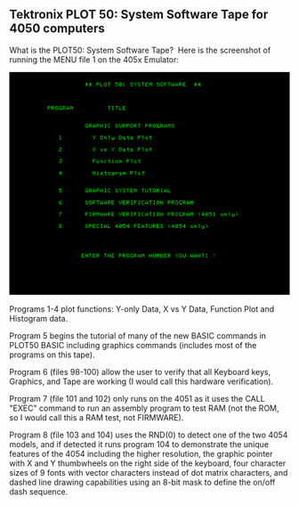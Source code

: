 Tektronix PLOT 50: System Software Tape for 4050 computers
-----
What is the PLOT50: System Software Tape?  Here is the screenshot of running the MENU file 1 on the 405x Emulator:

![PLOT 50 System Software Tape Menu](./Screenshots%20and%20Photos/PLOT50_System_Software_Tape_Menu.png)

Programs 1-4 plot functions: Y-only Data, X vs Y Data, Function Plot and Histogram data.

Program 5 begins the tutorial of many of the new BASIC commands in PLOT50 BASIC including graphics commands (includes most of the programs on this tape).

Program 6 (files 98-100) allow the user to verify that all Keyboard keys, Graphics, and Tape are working (I would call this hardware verification).

Program 7 (file 101 and 102) only runs on the 4051 as it uses the CALL "EXEC" command to run an assembly program to test RAM (not the ROM, so I would call this a RAM test, not FIRMWARE).

Program 8 (file 103 and 104) uses the RND(0) to detect one of the two 4054 models, and if detected it runs program 104 to demonstrate the unique features of the 4054 including the higher resolution, the graphic pointer with X and Y thumbwheels on the right side of the keyboard, four character sizes of 9 fonts with vector characters instead of dot matrix characters, and dashed line drawing capabilities using an 8-bit mask to define the on/off dash sequence. 
